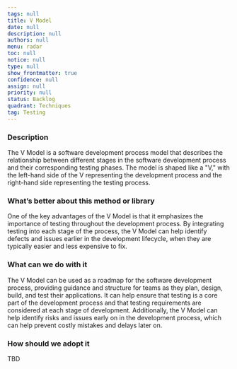 ```yaml
---
tags: null
title: V Model
date: null
description: null
authors: null
menu: radar
toc: null
notice: null
type: null
show_frontmatter: true
confidence: null
assign: null
priority: null
status: Backlog
quadrant: Techniques
tag: Testing
---
```


<!-- table_of_contents 4d49279e-fd0e-4cc1-8bc7-2a25671ee337 -->

### Description

The V Model is a software development process model that describes the relationship between different stages in the software development process and their corresponding testing phases. The model is shaped like a "V," with the left-hand side of the V representing the development process and the right-hand side representing the testing process.

### What’s better about this method or library

One of the key advantages of the V Model is that it emphasizes the importance of testing throughout the development process. By integrating testing into each stage of the process, the V Model can help identify defects and issues earlier in the development lifecycle, when they are typically easier and less expensive to fix.

### What can we do with it

The V Model can be used as a roadmap for the software development process, providing guidance and structure for teams as they plan, design, build, and test their applications. It can help ensure that testing is a core part of the development process and that testing requirements are considered at each stage of development. Additionally, the V Model can help identify risks and issues early on in the development process, which can help prevent costly mistakes and delays later on.

### How should we adopt it

TBD

<!-- child_database 0488ecd1-6c59-4d93-bdd3-ebe69a9c3d1a -->

